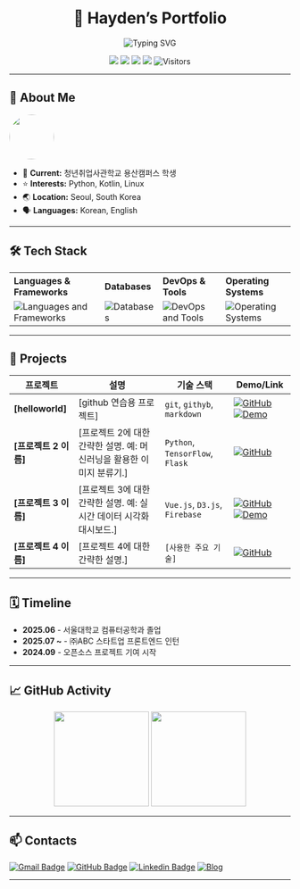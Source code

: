 <h1 align="center">🚀 Hayden’s Portfolio</h1>

<p align="center">
  <img src="https://readme-typing-svg.demolab.com?font=Fira+Code&size=24&pause=1000&center=true&vCenter=true&width=600&height=40&lines=Hi+there+%F0%9F%91%8B;I'm+a+passionate+Developer;" alt="Typing SVG" />
</p>

<p align="center">
  <img src="https://img.shields.io/badge/Frontend-React-blue?logo=react"/>
  <img src="https://img.shields.io/badge/Backend-Django-green?logo=django"/>
  <img src="https://img.shields.io/badge/Python-3776AB?logo=python&logoColor=white"/>
  <img src="https://img.shields.io/badge/Kotlin-3776AB?logo=kotlin&logoColor=white"/>
  <img src="https://visitor-badge.laobi.icu/badge?page_id=hay-dev2024.hay-dev2024.github.io" alt="Visitors"/>
</p>

---

## 👤 About Me

<p align="left">
  <img src="https://avatars.githubusercontent.com/u/179821515?v=4" width="80" style="border-radius:50%;" />
</p>

- 💼 **Current:** 청년취업사관학교 용산캠퍼스 학생
- ⭐ **Interests:** Python, Kotlin, Linux
- 🌏 **Location:** Seoul, South Korea
- 🗣 **Languages:** Korean, English

---

## 🛠️ Tech Stack

<table align="center">
  <tr>
    <th align="left">Languages & Frameworks</th>
    <th align="left">Databases</th>
    <th align="left">DevOps & Tools</th>
    <th align="left">Operating Systems</th>
  </tr>
  <tr>
    <td>
      <img src="https://skillicons.dev/icons?i=c,cs,dotnet,html,css,js,ts,react,python,django,kotlin,androidstudio" alt="Languages and Frameworks"/>
    </td>
    <td>
      <img src="https://skillicons.dev/icons?i=mysql,postgresql,mongodb" alt="Databases"/>
    </td>
    <td>
      <img src="https://skillicons.dev/icons?i=docker,aws,git,github,vscode,visualstudio,vim" alt="DevOps and Tools"/>
    </td>
    <td>
      <img src="https://skillicons.dev/icons?i=windows,ubuntu,arch" alt="Operating Systems"/>
    </td>
  </tr>
</table>



---

## 🚀 Projects

| 프로젝트 | 설명 | 기술 스택 | Demo/Link |
|---|---|---|---|
| **[helloworld]** | [github 연습용 프로젝트] | `git`, `githyb`, `markdown` | [![GitHub](https://img.shields.io/badge/-GitHub-181717?style=flat-square&logo=github&logoColor=white)](https://github.com/hay-dev2024/helloworld) [![Demo](https://img.shields.io/badge/-Demo-D14836?style=flat-square&logo=google-chrome&logoColor=white)](https://[Project1DemoLink].com) |
| **[프로젝트 2 이름]** | [프로젝트 2에 대한 간략한 설명. 예: 머신러닝을 활용한 이미지 분류기.] | `Python`, `TensorFlow`, `Flask` | [![GitHub](https://img.shields.io/badge/-GitHub-181717?style=flat-square&logo=github&logoColor=white)](https://github.com/[YourGitHubUsername]/[Project2Repo]) |
| **[프로젝트 3 이름]** | [프로젝트 3에 대한 간략한 설명. 예: 실시간 데이터 시각화 대시보드.] | `Vue.js`, `D3.js`, `Firebase` | [![GitHub](https://img.shields.io/badge/-GitHub-181717?style=flat-square&logo=github&logoColor=white)](https://github.com/[YourGitHubUsername]/[Project3Repo]) [![Demo](https://img.shields.io/badge/-Demo-D14836?style=flat-square&logo=google-chrome&logoColor=white)](https://[Project3DemoLink].com) |
| **[프로젝트 4 이름]** | [프로젝트 4에 대한 간략한 설명.] | `[사용한 주요 기술]` | [![GitHub](https://img.shields.io/badge/-GitHub-181717?style=flat-square&logo=github&logoColor=white)](https://github.com/[YourGitHubUsername]/[Project4Repo]) |

---

## 🗓️ Timeline

- **2025.06** - 서울대학교 컴퓨터공학과 졸업
- **2025.07 ~** - ㈜ABC 스타트업 프론트엔드 인턴
- **2024.09** - 오픈소스 프로젝트 기여 시작

---

## 📈 GitHub Activity

<p align="center">
  <img height="170" src="https://github-readme-stats.vercel.app/api?username=hay-dev2024&show_icons=true&theme=tokyonight&hide_title=true" />
  <img height="170" src="https://github-readme-stats.vercel.app/api/top-langs/?username=hay-dev2024&layout=compact&theme=tokyonight" />
</p>

---

## 📫 Contacts

[![Gmail Badge](https://img.shields.io/badge/-your.email@gmail.com-D14836?style=flat&logo=Gmail&logoColor=white)](mailto:your.email@gmail.com)
[![GitHub Badge](https://img.shields.io/badge/-yourusername-181717?style=flat-square&logo=github&logoColor=white)](https://github.com/hay-dev2024)
[![Linkedin Badge](https://img.shields.io/badge/-LinkedIn-blue?style=flat-square&logo=linkedin&logoColor=white)](https://linkedin.com/in/yourusername)
[![Blog](https://img.shields.io/badge/Tech%20Blog-%2312100E?style=flat-square&logo=hashnode&logoColor=white)](https://blog.yourdomain.com)

---




